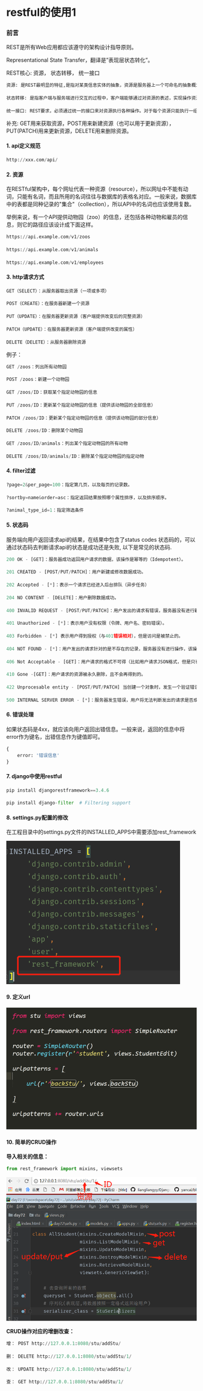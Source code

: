 
# restful的使用1

### 前言

REST是所有Web应用都应该遵守的架构设计指导原则。 

Representational State Transfer，翻译是”表现层状态转化”。 

REST核心: 资源， 状态转移， 统一接口 

```python
资源: 是REST最明显的特征,是指对某类信息实体的抽象，资源是服务器上一个可命名的抽象概念，资源是以名词为核心来组织的，首先关注的是名词。

状态转移: 是指客户端与服务端进行交互的过程中，客户端能够通过对资源的表述，实现操作资源的目的

统一接口: REST要求，必须通过统一的接口来对资源执行各种操作。对于每个资源只能执行一组有限的操作。 比如，客户端通过HTTP的4个请求方式(POST, GET, PUT, PATCH)来操作资源，也就意味着不管你的url是什么，不管请求的资源是什么但操作的资源接口都是统一的。
```

补充: GET用来获取资源，POST用来新建资源（也可以用于更新资源），PUT(PATCH)用来更新资源，DELETE用来删除资源。

#### 1. api定义规范

```python
http://xxx.com/api/
```


#### 2. 资源

在RESTful架构中，每个网址代表一种资源（resource），所以网址中不能有动词，只能有名词，而且所用的名词往往与数据库的表格名对应。一般来说，数据库中的表都是同种记录的"集合"（collection），所以API中的名词也应该使用复数。

举例来说，有一个API提供动物园（zoo）的信息，还包括各种动物和雇员的信息，则它的路径应该设计成下面这样。


```python
https://api.example.com/v1/zoos

https://api.example.com/v1/animals

https://api.example.com/v1/employees
```

#### 3. http请求方式

```python
GET（SELECT）：从服务器取出资源（一项或多项）

POST（CREATE）：在服务器新建一个资源

PUT（UPDATE）：在服务器更新资源（客户端提供改变后的完整资源）

PATCH（UPDATE）：在服务器更新资源（客户端提供改变的属性）

DELETE（DELETE）：从服务器删除资源
```


例子：

```python
GET /zoos：列出所有动物园

POST /zoos：新建一个动物园

GET /zoos/ID：获取某个指定动物园的信息

PUT /zoos/ID：更新某个指定动物园的信息（提供该动物园的全部信息）

PATCH /zoos/ID：更新某个指定动物园的信息（提供该动物园的部分信息）

DELETE /zoos/ID：删除某个动物园

GET /zoos/ID/animals：列出某个指定动物园的所有动物

DELETE /zoos/ID/animals/ID：删除某个指定动物园的指定动物
```

#### 4. filter过滤


```python
?page=2&per_page=100：指定第几页，以及每页的记录数。

?sortby=name&order=asc：指定返回结果按照哪个属性排序，以及排序顺序。

?animal_type_id=1：指定筛选条件
```


#### 5. 状态码

服务端向用户返回请求api的结果，在结果中包含了status codes 状态码的，可以通过状态码去判断请求api的状态是成功还是失败,  以下是常见的状态码.

```python
200 OK - [GET]：服务器成功返回用户请求的数据，该操作是幂等的（Idempotent）。

201 CREATED - [POST/PUT/PATCH]：用户新建或修改数据成功。

202 Accepted - [*]：表示一个请求已经进入后台排队（异步任务）

204 NO CONTENT - [DELETE]：用户删除数据成功。

400 INVALID REQUEST - [POST/PUT/PATCH]：用户发出的请求有错误，服务器没有进行新建或修改数据的操作，该操作是幂等的。

401 Unauthorized - [*]：表示用户没有权限（令牌、用户名、密码错误）。

403 Forbidden - [*] 表示用户得到授权（与401错误相对），但是访问是被禁止的。

404 NOT FOUND - [*]：用户发出的请求针对的是不存在的记录，服务器没有进行操作，该操作是幂等的。

406 Not Acceptable - [GET]：用户请求的格式不可得（比如用户请求JSON格式，但是只有XML格式）。

410 Gone -[GET]：用户请求的资源被永久删除，且不会再得到的。

422 Unprocesable entity - [POST/PUT/PATCH] 当创建一个对象时，发生一个验证错误。

500 INTERNAL SERVER ERROR - [*]：服务器发生错误，用户将无法判断发出的请求是否成功。
```


#### 6. 错误处理

如果状态码是4xx，就应该向用户返回出错信息。一般来说，返回的信息中将error作为键名，出错信息作为键值即可。
```python
{
	error: '错误信息'
}
```


#### 7. django中使用restful

```python
pip install djangorestframework==3.4.6

pip install django-filter  # Filtering support
```


#### 8. settings.py配置的修改

在工程目录中的settings.py文件的INSTALLED_APPS中需要添加rest_framework

![图](./Images/django_settings_rest.png)

#### 9. 定义url


 ![图](./images/django_rest_url.png)


#### 10. 简单的CRUD操作

**导入相关的信息：**

```python
from rest_framework import mixins, viewsets
```

![图](./images/django_rest_method.png)

**CRUD操作对应的增删改查：**
```python
增： POST http://127.0.0.1:8080/stu/addStu/

删： DELETE http://127.0.0.1:8080/stu/addStu/1/

改： UPDATE http://127.0.0.1:8080/stu/addStu/1/

查： GET http://127.0.0.1:8080/stu/addStu/1/
```



